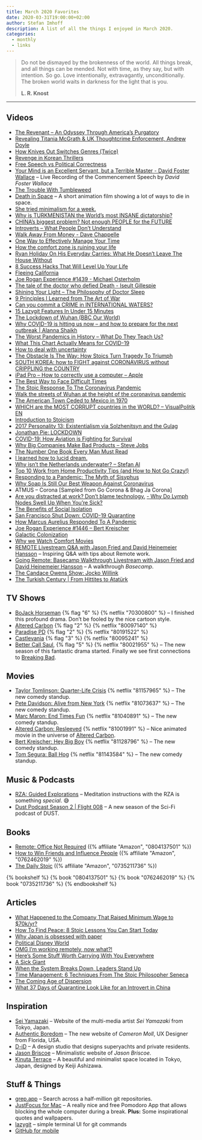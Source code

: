 ```yaml
---
title: March 2020 Favorites
date: 2020-03-31T19:00:00+02:00
author: Stefan Imhoff
description: A list of all the things I enjoyed in March 2020.
categories:
  - monthly
  - links
---
```


> Do not be dismayed by the brokenness of the world. All things break, and all things can be mended. Not with time, as they say, but with intention. So go. Love intentionally, extravagantly, unconditionally. The broken world waits in darkness for the light that is you.
>
> **L. R. Knost**

---

## Videos

- [The Revenant – An Odyssey Through America’s Purgatory](https://youtu.be/T7BNzk2oJA0)
- [Revealing Titania McGrath & UK Thoughtcrime Enforcement, Andrew Doyle](https://youtu.be/tJlbkCcKnHw)
- [How Knives Out Switches Genres (Twice)](https://youtu.be/AfF7-vJJBNY)
- [Revenge in Korean Thrillers](https://youtu.be/i0kMVeVZRws)
- [Free Speech vs Political Correctness](https://youtu.be/P4nhjOuboKc)
- [Your Mind is an Excellent Servant, but a Terrible Master - David Foster Wallace](https://youtu.be/OsAd4HGJS4o) – Live Recording of the Commencement Speech by _David Foster Wallace_
- [The Trouble With Tumbleweed](https://youtu.be/hsWr_JWTZss)
- [Death in Space](https://youtu.be/2ESuxKRuEvo) – A short animation film showing a lot of ways to die in space.
- [She tried minimalism for a week.](https://youtu.be/kgMtMUDL51M)
- [Why is TURKMENISTAN the World’s most INSANE dictatorship?](https://youtu.be/mk6wZSVntNM)
- [CHINA’s biggest problem? Not enough PEOPLE for the FUTURE](https://youtu.be/y4qFVuXEe-8)
- [Introverts – What People Don’t Understand](https://youtu.be/g-ixbvMlNig)
- [Walk Away From Money - Dave Chappelle](https://youtu.be/3TU7dGpvFEo)
- [One Way to Effectively Manage Your Time](https://youtu.be/sb9Si5ih3os)
- [How the comfort zone is ruining your life](https://youtu.be/0h-IAlNjd4Q)
- [Ryan Holiday On His Everyday Carries: What He Doesn’t Leave The House Without](https://youtu.be/oaXMijw241c)
- [8 Success Hacks That Will Level Up Your Life](https://youtu.be/govmnjHxMUc)
- [Fleeing California](https://youtu.be/6Svc7GLUqd4)
- [Joe Rogan Experience #1439 - Michael Osterholm](https://youtu.be/E3URhJx0NSw)
- [The tale of the doctor who defied Death - Iseult Gillespie](https://youtu.be/yJ9UtAmjs7Y)
- [Shining Your Light – The Philosophy of Doctor Sleep](https://youtu.be/8Te5Gv9VOb8)
- [9 Principles I Learned from The Art of War](https://youtu.be/gPZ_hEXbq9M)
- [Can you commit a CRIME in INTERNATIONAL WATERS?](https://youtu.be/ivhWqp7O39c)
- [15 Lazygit Features In Under 15 Minutes](https://youtu.be/CPLdltN7wgE)
- [The Lockdown of Wuhan (BBC Our World)](https://youtu.be/hGWlE4uiPJw)
- [Why COVID-19 is hitting us now – and how to prepare for the next outbreak | Alanna Shaikh](https://youtu.be/JGTtGCq9grE)
- [The Worst Pandemics in History – What Do They Teach Us?](https://youtu.be/_uL0ZgV6POc)
- [What This Chart Actually Means for COVID-19](https://youtu.be/fgBla7RepXU)
- [How to deal with uncertainty](https://youtu.be/jvDDPpxa-Vk)
- [The Obstacle Is The Way: How Stoics Turn Tragedy To Triumph](https://youtu.be/y1lHP1Pf-xk)
- [SOUTH KOREA: how to FIGHT against CORONAVIRUS without CRIPPLING the COUNTRY](https://youtu.be/BS0qoRyapUI)
- [iPad Pro – How to correctly use a computer – Apple](https://youtu.be/w0P0FQ770dE)
- [The Best Way to Face Difficult Times](https://youtu.be/dTfyrfnwouE)
- [The Stoic Response To The Coronavirus Pandemic](https://youtu.be/5WRd85r5VDE)
- [Walk the streets of Wuhan at the height of the coronavirus pandemic](https://youtu.be/hgRaxU8EohE)
- [The American Town Ceded to Mexico in 1970](https://youtu.be/okljAsg5Dy4)
- [WHICH are the MOST CORRUPT countries in the WORLD? – VisualPolitik EN](https://youtu.be/GMpiUZ-KAqs)
- [Introduction to Stoicism](https://youtu.be/KkZu-iwGZek)
- [2017 Personality 13: Existentialism via Solzhenitsyn and the Gulag](https://youtu.be/w84uRYq0Uc8)
- [Jonathan Pie: LOCKDOWN](https://youtu.be/AnZ_5cm5eXA)
- [COVID-19: How Aviation is Fighting for Survival](https://youtu.be/VX2e2iEg_pM)
- [Why Big Companies Make Bad Products – Steve Jobs](https://youtu.be/p6PgHFS48gY)
- [The Number One Book Every Man Must Read](https://youtu.be/rJ8IaZ4MXWo)
- [I learned how to lucid dream.](https://youtu.be/B8yJeNa-bPU)
- [Why isn’t the Netherlands underwater? – Stefan Al](https://youtu.be/25LW_PG2ZuI)
- [Top 10 Work from Home Productivity Tips (and How to Not Go Crazy!)](https://youtu.be/PLBYYdg0sfs)
- [Responding to a Pandemic: The Myth of Sisyphus](https://youtu.be/c2_t3M_vSsg)
- [Why Soap Is Still Our Best Weapon Against Coronavirus](https://youtu.be/ls8P68lqwWQ)
- ATMUS – Corona [Sampled from Go Corona & Bhag Ja Corona]<Flag label="1:54" />
- [Are you distracted at work? Don’t blame technology.](https://youtu.be/EosCR4Z70F4)
  [- Why Do Lymph Nodes Swell Up When You’re Sick?](https://youtu.be/cN0cTTRuFDk)
- [The Benefits of Social Isolation](https://youtu.be/nxQe9bPDW5E)
- [San Francisco Shut Down: COVID-19 Quarantine](https://youtu.be/uWYdU5weIxc)
- [How Marcus Aurelius Responded To A Pandemic](https://youtu.be/Em_qw-r6CMg)
- [Joe Rogan Experience #1446 – Bert Kreischer](https://youtu.be/Q0V6KIZiXco)
- [Galactic Colonization](https://youtu.be/c7OeeGcMFMc)
- [Why we Watch Comfort Movies](https://youtu.be/-cMNRomN6XQ)
- [REMOTE Livestream Q&A with Jason Fried and David Heinemeier Hansson](https://youtu.be/KPKOVT4vZD4) – Inspiring Q&A with tips about Remote work.
- [Going Remote: Basecamp Walkthrough Livestream with Jason Fried and David Heinemeier Hansson](https://youtu.be/CFzvA1dEvd8) – A walkthrough _Basecamp_.
- [The Candace Owens Show: Jocko Willink](https://youtu.be/N4IrIq2O3RQ)
- [The Turkish Century | From Hittites to Atatürk](https://youtu.be/XgjiJHV8P0w)

## TV Shows

- [BoJack Horseman](https://www.themoviedb.org/tv/61222-bojack-horseman) {% flag "6" %} {% netflix "70300800" %} – I finished this profound drama. Don’t be fooled by the nice cartoon style.
- [Altered Carbon](https://www.themoviedb.org/tv/68421-altered-carbon) {% flag "2" %} {% netflix "80097140" %}
- [Paradise PD](https://www.themoviedb.org/tv/81983-paradise-pd) {% flag "2" %} {% netflix "80191522" %}
- [Castlevania](https://www.themoviedb.org/tv/71024-castlevania) {% flag "3" %} {% netflix "80095241" %}
- [Better Call Saul](https://www.themoviedb.org/tv/60059-better-call-saul), {% flag "5" %} {% netflix "80021955" %} – The new season of this fantastic drama started. Finally we see first connections to [Breaking Bad](https://www.themoviedb.org/tv/1396-breaking-bad).

## Movies

- [Taylor Tomlinson: Quarter-Life Crisis](https://www.themoviedb.org/movie/671652-taylor-tomlinson-quarter-life-crisis) {% netflix "81157965" %} – The new comedy standup.
- [Pete Davidson: Alive from New York](https://www.themoviedb.org/movie/673768-pete-davidson-alive-from-new-york) {% netflix "81073637" %} – The new comedy standup.
- [Marc Maron: End Times Fun](https://www.themoviedb.org/movie/675595-marc-maron-end-times-fun) {% netflix "81040891" %} – The new comedy standup.
- [Altered Carbon: Resleeved](https://www.themoviedb.org/movie/665251) {% netflix "81001991" %} – Nice animated movie in the universe of [Altered Carbon](https://www.themoviedb.org/tv/68421-altered-carbon).
- [Bert Kreischer: Hey Big Boy](https://www.themoviedb.org/movie/675267-bert-kreischer-hey-big-boy) {% netflix "81128796" %} – The new comedy standup.
- [Tom Segura: Ball Hog](https://www.themoviedb.org/movie/676601-tom-segura-ball-hog) {% netflix "81143584" %} – The new comedy standup.

## Music & Podcasts

- [RZA: Guided Explorations](https://open.spotify.com/playlist/41ZulnSS3IIlk14X8HwNR0) – Meditation instructions with the RZA is something _special_. 😅
- [Dust Podcast Season 2 | Flight 008](https://www.watchdust.com/audio/) – A new season of the Sci-Fi podcast of DUST.

## Books

- [Remote: Office Not Required](https://www.goodreads.com/book/show/17316682-remote) ({% affiliate "Amazon", "0804137501" %})
- [How to Win Friends and Influence People](https://www.goodreads.com/book/show/4865.How_to_Win_Friends_and_Influence_People) ({% affiliate "Amazon", "0762462019" %})
- [The Daily Stoic](https://www.goodreads.com/book/show/29093292-the-daily-stoic) ({% affiliate "Amazon", "0735211736" %})

{% bookshelf %}
{% book "0804137501" %}
{% book "0762462019" %}
{% book "0735211736" %}
{% endbookshelf %}

## Articles

- [What Happened to the Company That Raised Minimum Wage to \$70k/yr?](https://kottke.org/20/02/what-happened-to-the-company-that-raised-minimum-wage-to-70kyr)
- [How To Find Peace: 8 Stoic Lessons You Can Start Today](https://dailystoic.com/how-to-find-peace-8-stoic-lessons-you-can-start-today/)
- [Why Japan is obsessed with paper](https://www.bbc.com/future/article/20200204-japans-intriguing-love-of-paper)
- [Political Disney World](https://waitbutwhy.com/2019/12/political-disney-world.html)
- [OMG I’m working remotely, now what?!](https://benediktlehnert.github.io/)
- [Here’s Some Stuff Worth Carrying With You Everywhere](https://ryanholiday.net/heres-some-stuff-worth-carrying-with-you-everywhere/)
- [A Sick Giant](https://waitbutwhy.com/2020/01/sick-giant.html)
- [When the System Breaks Down, Leaders Stand Up](https://dailystoic.com/marcus-aurelius-leadership-during-a-pandemic/)
- [Time Management: 6 Techniques From The Stoic Philosopher Seneca](https://dailystoic.com/time-management-6-techniques-from-the-stoic-philosopher-seneca/)
- [The Coming Age of Dispersion](https://quillette.com/2020/03/25/the-coming-age-of-dispersion/)
- [What 37 Days of Quarantine Look Like for an Introvert in China](https://introvertdear.com/news/what-37-days-of-quarantine-look-like-for-an-introvert-in-china/)

## Inspiration

- [Sei Yamazaki](seiyamazaki.com/) – Website of the multi-media artist _Sei Yamazaki_ from Tokyo, Japan.
- [Authentic Boredom](http://cameronmoll.com/) – The new website of _Cameron Moll_, UX Designer from Florida, USA.
- [D-iD](https://d-id.uk/) – A design studio that designs superyachts and private residents.
- [Jason Briscoe](http://jasonbriscoe.com/) – Minimalistic website of _Jason Briscoe_.
- [Kinuta Terrace](https://minimalissimo.com/articles/kinuta-terrace) – A beautiful and minimalist space located in Tokyo, Japan, designed by Keiji Ashizawa.

## Stuff & Things

- [grep.app](https://grep.app/) – Search across a half-million git repositories.
- [JustFocus for Mac](https://climstudio.com/justfocus/) – A really nice and free Pomodoro App that allows blocking the whole computer during a break. **Plus:** Some inspirational quotes and wallpapers.
- [lazygit](https://github.com/jesseduffield/lazygit) – simple terminal UI for git commands
- [GitHub for mobile](https://github.com/mobile/)
